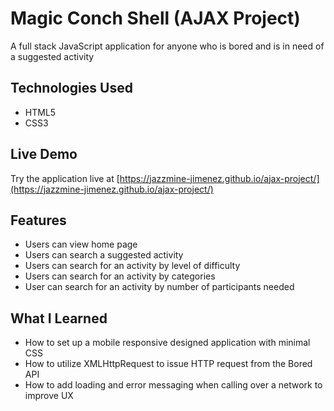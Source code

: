 # Magic Conch Shell (AJAX Project)

A full stack JavaScript application for anyone who is bored and is in need of a suggested activity

## Technologies Used

- HTML5
- CSS3


## Live Demo

Try the application live at [https://jazzmine-jimenez.github.io/ajax-project/](https://jazzmine-jimenez.github.io/ajax-project/)

## Features

- Users can view home page
- Users can search a suggested activity
- Users can search for an activity by level of difficulty
- Users can search for an activity by categories
- User can search for an activity by number of participants needed

## What I Learned

- How to set up a mobile responsive designed application with minimal CSS 
- How to utilize XMLHttpRequest to issue HTTP request from the Bored API
- How to add loading and error messaging when calling over a network to improve UX




